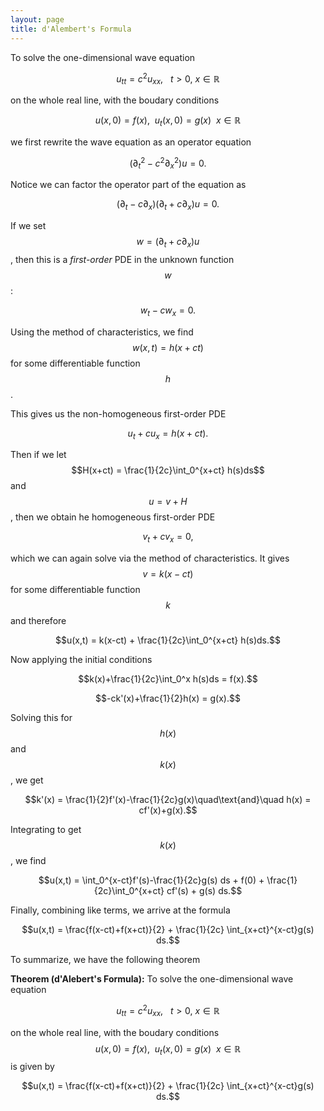 ```yaml
---
layout: page
title: d'Alembert's Formula
---
```


To solve the one-dimensional wave equation 

$$u_{tt} = c^2u_{xx},\ \ \ t>0,\ x\in \mathbb{R}$$

on the whole real line, with the boudary conditions

$$u(x,0) = f(x),\ \ u_t(x,0) = g(x)\ \ x\in\mathbb{R}$$

we first rewrite the wave equation as an operator equation

$$(\partial_t^2-c^2\partial_x^2)u = 0.$$

Notice we can factor the operator part of the equation as

$$(\partial_t-c\partial_x)(\partial_t+c\partial_x)u = 0.$$

If we set $$w = (\partial_t + c\partial_x)u$$, then this is a *first-order* PDE in the unknown function $$w$$:

$$w_t -cw_x = 0.$$

Using the method of characteristics, we find $$w(x,t) = h(x+ct)$$ for some differentiable function $$h$$.

This gives us the non-homogeneous first-order PDE

$$u_t + cu_x = h(x+ct).$$

Then if we let $$H(x+ct) = \frac{1}{2c}\int_0^{x+ct} h(s)ds$$ and $$u = v + H$$, then we obtain he homogeneous first-order PDE

$$v_t + cv_x = 0,$$

which we can again solve via the method of characteristics.  It gives $$v = k(x-ct)$$ for some differentiable function $$k$$ and therefore

$$u(x,t) = k(x-ct) + \frac{1}{2c}\int_0^{x+ct} h(s)ds.$$

Now applying the initial conditions 

$$k(x)+\frac{1}{2c}\int_0^x h(s)ds = f(x).$$

$$-ck'(x)+\frac{1}{2}h(x) = g(x).$$

Solving this for $$h(x)$$ and $$k(x)$$, we get

$$k'(x) = \frac{1}{2}f'(x)-\frac{1}{2c}g(x)\quad\text{and}\quad h(x) = cf'(x)+g(x).$$

Integrating to get $$k(x)$$, we find

$$u(x,t) = \int_0^{x-ct}f'(s)-\frac{1}{2c}g(s) ds + f(0) + \frac{1}{2c}\int_0^{x+ct} cf'(s) + g(s) ds.$$

Finally, combining like terms, we arrive at the formula

$$u(x,t) = \frac{f(x-ct)+f(x+ct)}{2} + \frac{1}{2c} \int_{x+ct}^{x-ct}g(s) ds.$$

To summarize, we have the following theorem

**Theorem (d'Alebert's Formula):**
To solve the one-dimensional wave equation 

$$u_{tt} = c^2u_{xx},\ \ \ t>0,\ x\in \mathbb{R}$$

on the whole real line, with the boudary conditions
$$u(x,0) = f(x),\ \ u_t(x,0) = g(x)\ \ x\in\mathbb{R}$$
is given by

$$u(x,t) = \frac{f(x-ct)+f(x+ct)}{2} + \frac{1}{2c} \int_{x+ct}^{x-ct}g(s) ds.$$


